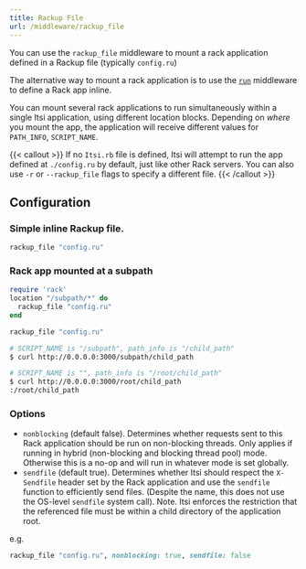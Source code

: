 ```yaml
---
title: Rackup File
url: /middleware/rackup_file
---
```


You can use the `rackup_file` middleware to mount a rack application defined in a Rackup file (typically `config.ru`)

The alternative way to mount a rack application is to use the [`run`](/middleware/run) middleware to define a Rack app inline.

You can mount several rack applications to run simultaneously within a single Itsi application, using different location blocks.
Depending on *where* you mount the app, the application will receive different values for `PATH_INFO`, `SCRIPT_NAME`.


{{< callout  >}}
If no `Itsi.rb` file is defined, Itsi will attempt to run the app defined at `./config.ru` by default, just like other Rack servers. You can also use `-r` or `--rackup_file` flags to specify a different file.
{{< /callout >}}


## Configuration

### Simple inline Rackup file.
```ruby {filename=Itsi.rb}
rackup_file "config.ru"
```


### Rack app mounted at a subpath
```ruby {filename=Itsi.rb}
require 'rack'
location "/subpath/*" do
  rackup_file "config.ru"
end

rackup_file "config.ru"

```

```bash
# SCRIPT_NAME is "/subpath", path_info is "/child_path"
$ curl http://0.0.0.0:3000/subpath/child_path

# SCRIPT_NAME is "", path_info is "/root/child_path"
$ curl http://0.0.0.0:3000/root/child_path
:/root/child_path
```

### Options
* `nonblocking` (default false). Determines whether requests sent to this Rack application should be run on non-blocking threads. Only applies if running in hybrid (non-blocking and blocking thread pool) mode. Otherwise this is a no-op and will run in whatever mode is set globally.
* `sendfile` (default true). Determines whether Itsi should respect the `X-Sendfile` header set by the Rack application and use the `sendfile` function to efficiently send files. (Despite the name, this does not use the OS-level `sendfile` system call). Note. Itsi enforces the restriction that the referenced file must be within a child directory of the application root.

e.g.
```ruby {filename=Itsi.rb}
rackup_file "config.ru", nonblocking: true, sendfile: false
```
